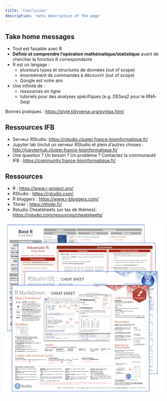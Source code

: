 ```yaml
---
title: 'Conclusion'
description: 'meta description of the page'
---
```


## Take home messages

- Tout est faisable avec R
- **Définir et comprendre l’opération mathématique/statistique** avant de chercher la fonction R correspondante
- R est un langage :
  - plusieurs types et structures de données (out of scope)
  - énormément de commandes à découvrir (out of scope)
  - Google est votre ami
- Une infinité de :
  - ressources en ligne
  - tutoriels pour des analyses spécifiques (e.g. DESeq2 pour le RNA-Seq)

Bonnes pratiques : https://style.tidyverse.org/syntax.html

## Ressources IFB

- Serveur RStudio: https://rstudio.cluster.france-bioinformatique.fr/ 
- Jupyter lab (inclut un serveur RStudio et plein d’autres choses : http://jupyterhub.cluster.france-bioinformatique.fr/
- Une question ? Un besoin ? Un problème ? Contactez la communauté IFB : https://community.france-bioinformatique.fr/

## Ressources

- R : https://www.r-project.org/
- RStudio : https://rstudio.com/
- R bloggers : https://www.r-bloggers.com/
- Thinkr : https://thinkr.fr/
- Rstudio Cheatsheets (un tas de thèmes): https://rstudio.com/resources/cheatsheets/ 

![](images/cheatSheet.png)
